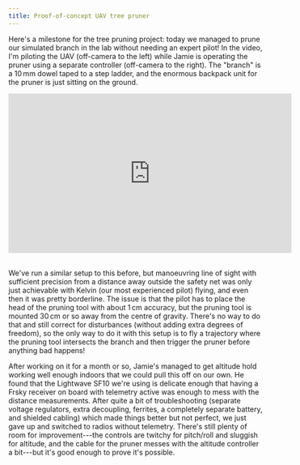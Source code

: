 ```yaml
---
title: Proof-of-concept UAV tree pruner
---
```


Here's a milestone for the tree pruning project: today we managed to prune our simulated branch in the lab without needing an expert pilot!
In the video, I'm piloting the UAV (off-camera to the left) while Jamie is operating the pruner using a separate controller (off-camera to the right).
The "branch" is a 10&thinsp;mm dowel taped to a step ladder, and the enormous backpack unit for the pruner is just sitting on the ground.

<iframe width="560" height="315" src="https://www.youtube.com/embed/hs4E5Ec8LFM" frameborder="0" allowfullscreen></iframe>&nbsp;

We've run a similar setup to this before, but manoeuvring line of sight with sufficient precision from a distance away outside the safety net was only just achievable with Kelvin (our most experienced pilot) flying, and even then it was pretty borderline.
The issue is that the pilot has to place the head of the pruning tool with about 1&thinsp;cm accuracy, but the pruning tool is mounted 30&thinsp;cm or so away from the centre of gravity.
There's no way to do that and still correct for disturbances (without adding extra degrees of freedom), so the only way to do it with this setup is to fly a trajectory where the pruning tool intersects the branch and then trigger the pruner before anything bad happens!

After working on it for a month or so, Jamie's managed to get altitude hold working well enough indoors that we could pull this off on our own.
He found that the Lightwave SF10 we're using is delicate enough that having a Frsky receiver on board with telemetry active was enough to mess with the distance measurements.
After quite a bit of troubleshooting (separate voltage regulators, extra decoupling, ferrites, a completely separate battery, and shielded cabling) which made things better but not perfect, we just gave up and switched to radios without telemetry.
There's still plenty of room for improvement---the controls are twitchy for pitch/roll and sluggish for altitude, and the cable for the pruner messes with the altitude controller a bit---but it's good enough to prove it's possible.
